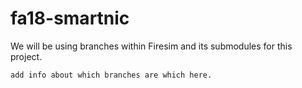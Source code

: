 # fa18-smartnic

We will be using branches within Firesim and its submodules for this project.

`add info about which branches are which here.`
